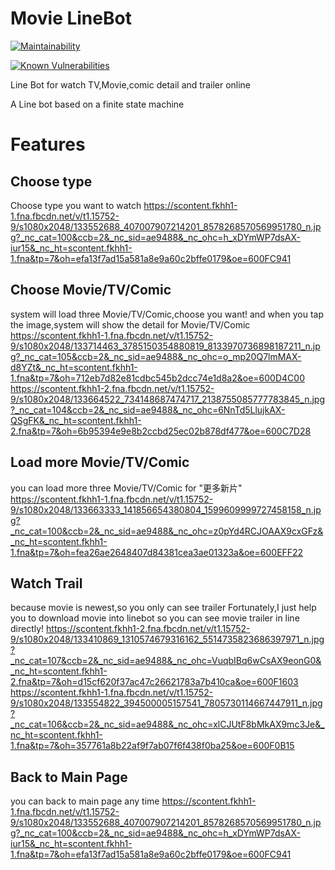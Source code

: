 # Movie LineBot

[![Maintainability](https://api.codeclimate.com/v1/badges/dc7fa47fcd809b99d087/maintainability)](https://codeclimate.com/github/NCKU-CCS/TOC-Project-2020/maintainability)

[![Known Vulnerabilities](https://snyk.io/test/github/NCKU-CCS/TOC-Project-2020/badge.svg)](https://snyk.io/test/github/NCKU-CCS/TOC-Project-2020)


Line Bot for watch TV,Movie,comic detail and trailer online

A Line bot based on a finite state machine
# Features
## Choose type 
Choose type you want to watch
https://scontent.fkhh1-1.fna.fbcdn.net/v/t1.15752-9/s1080x2048/133552688_407007907214201_8578268570569951780_n.jpg?_nc_cat=100&ccb=2&_nc_sid=ae9488&_nc_ohc=h_xDYmWP7dsAX-iur15&_nc_ht=scontent.fkhh1-1.fna&tp=7&oh=efa13f7ad15a581a8e9a60c2bffe0179&oe=600FC941

## Choose Movie/TV/Comic
system will load three Movie/TV/Comic,choose you want!
and when you tap the image,system will show the detail for Movie/TV/Comic
https://scontent.fkhh1-1.fna.fbcdn.net/v/t1.15752-9/s1080x2048/133714463_3785150354880819_8133970736898187211_n.jpg?_nc_cat=105&ccb=2&_nc_sid=ae9488&_nc_ohc=o_mp20Q7lmMAX-d8YZt&_nc_ht=scontent.fkhh1-1.fna&tp=7&oh=712eb7d82e81cdbc545b2dcc74e1d8a2&oe=600D4C00
https://scontent.fkhh1-2.fna.fbcdn.net/v/t1.15752-9/s1080x2048/133664522_734148687474717_2138755085777783845_n.jpg?_nc_cat=104&ccb=2&_nc_sid=ae9488&_nc_ohc=6NnTd5LlujkAX-QSgFK&_nc_ht=scontent.fkhh1-2.fna&tp=7&oh=6b95394e9e8b2ccbd25ec02b878df477&oe=600C7D28
## Load more Movie/TV/Comic
you can load more three Movie/TV/Comic for "更多新片"
https://scontent.fkhh1-1.fna.fbcdn.net/v/t1.15752-9/s1080x2048/133663333_141856654380804_1599609999727458158_n.jpg?_nc_cat=100&ccb=2&_nc_sid=ae9488&_nc_ohc=z0pYd4RCJOAAX9cxGFz&_nc_ht=scontent.fkhh1-1.fna&tp=7&oh=fea26ae2648407d84381cea3ae01323a&oe=600EFF22
## Watch Trail
because movie is newest,so you only can see trailer
Fortunately,I just help you to download movie into linebot
so you can see movie trailer in line directly!
https://scontent.fkhh1-2.fna.fbcdn.net/v/t1.15752-9/s1080x2048/133410869_1310574679316162_5514735823686397971_n.jpg?_nc_cat=107&ccb=2&_nc_sid=ae9488&_nc_ohc=VuqbIBq6wCsAX9eonG0&_nc_ht=scontent.fkhh1-2.fna&tp=7&oh=d15cf620f37ac47c26621783a7b410ca&oe=600F1603
https://scontent.fkhh1-1.fna.fbcdn.net/v/t1.15752-9/s1080x2048/133554822_394500005157541_7805730114667447911_n.jpg?_nc_cat=106&ccb=2&_nc_sid=ae9488&_nc_ohc=xlCJUtF8bMkAX9mc3Je&_nc_ht=scontent.fkhh1-1.fna&tp=7&oh=357761a8b22af9f7ab07f6f438f0ba25&oe=600F0B15
## Back to Main Page
you can back to main page any time
https://scontent.fkhh1-1.fna.fbcdn.net/v/t1.15752-9/s1080x2048/133552688_407007907214201_8578268570569951780_n.jpg?_nc_cat=100&ccb=2&_nc_sid=ae9488&_nc_ohc=h_xDYmWP7dsAX-iur15&_nc_ht=scontent.fkhh1-1.fna&tp=7&oh=efa13f7ad15a581a8e9a60c2bffe0179&oe=600FC941
